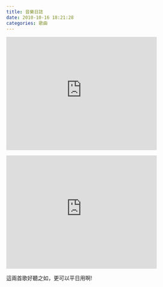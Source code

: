 ```yaml
---
title: 音樂日誌
date: 2010-10-16 18:21:28
categories: 歌曲
---
```


 <embed height="300" loop="true" menu="true" play="true" pluginspage="http://www.macromedia.com/go/getflashplayer" src="http://www.youtube.com/v/knyH0JDwlYg" type="application/x-shockwave-flash" width="400"></embed>

<embed height="300" loop="true" menu="true" play="true" pluginspage="http://www.macromedia.com/go/getflashplayer" src="http://www.youtube.com/v/sDcpXlttqq4" type="application/x-shockwave-flash" width="400"></embed>

這兩首歌好聽之如，更可以平日用啊!
